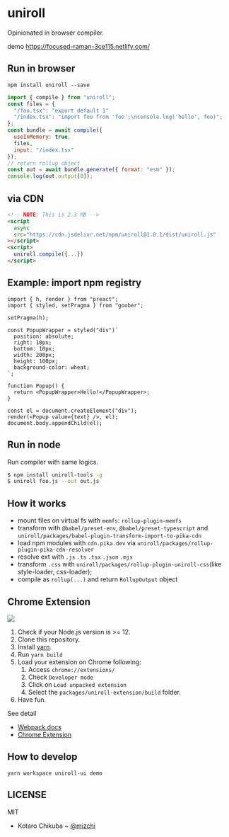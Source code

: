 # uniroll

Opinionated in browser compiler.

demo https://focused-raman-3ce115.netlify.com/

## Run in browser

```
npm install uniroll --save
```

```js
import { compile } from "uniroll";
const files = {
  "/foo.tsx": "export default 1"
  "/index.tsx": "import foo from 'foo';\nconsole.log('hello', foo)";
};
const bundle = await compile({
  useInMemory: true,
  files,
  input: "/index.tsx"
});
// return rollup object
const out = await bundle.generate({ format: "esm" });
console.log(out.output[0]);
```

## via CDN

```html
<!-- NOTE: This is 2.3 MB -->
<script
  async
  src="https://cdn.jsdelivr.net/npm/uniroll@1.0.1/dist/uniroll.js"
></script>
<script>
  uniroll.compile({...})
</script>
```

## Example: import npm registry

```tsx
import { h, render } from "preact";
import { styled, setPragma } from "goober";

setPragma(h);

const PopupWrapper = styled("div")`
  position: absolute;
  right: 10px;
  bottom: 10px;
  width: 200px;
  height: 100px;
  background-color: wheat;
`;

function Popup() {
  return <PopupWrapper>Hello!</PopupWrapper>;
}

const el = document.createElement("div");
render(<Popup value={text} />, el);
document.body.appendChild(el);
```

## Run in node

Run compiler with same logics.

```bash
$ npm install uniroll-tools -g
$ uniroll foo.js --out out.js
```

## How it works

- mount files on virtual fs with `memfs`: `rollup-plugin-memfs`
- transform with `@babel/preset-env`, `@babel/preset-typescript` and `uniroll/packages/babel-plugin-transform-import-to-pika-cdn`
- load npm modules with `cdn.pika.dev` via `uniroll/packages/rollup-plugin-pika-cdn-resolver`
- resolve ext with `.js` `.ts` `.tsx` `.json` `.mjs`
- transform `.css` with `uniroll/packages/rollup-plugin-uniroll-css`(like style-loader, css-loader);
- compile as `rollup(...)` and return `RollupOutput` object

## Chrome Extension

![](https://i.gyazo.com/2654174b726b6d396cfdec004cb42199.gif)

1. Check if your Node.js version is >= 12.
2. Clone this repository.
3. Install [yarn](https://yarnpkg.com/lang/en/docs/install/).
4. Run `yarn build`
5. Load your extension on Chrome following:
   1. Access `chrome://extensions/`
   2. Check `Developer mode`
   3. Click on `Load unpacked extension`
   4. Select the `packages/uniroll-extension/build` folder.
6. Have fun.

See detail

- [Webpack docs](https://webpack.js.org)
- [Chrome Extension](https://developer.chrome.com/extensions/getstarted)

## How to develop

```
yarn workspace uniroll-ui demo
```

## LICENSE

MIT

- Kotaro Chikuba ~ [@mizchi](https://twitter.com/mizchi)

